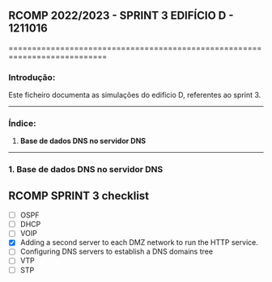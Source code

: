 ## RCOMP 2022/2023 - SPRINT 3 EDIFÍCIO D - 1211016 ##

===========================================================================

### Introdução: ###
Este ficheiro documenta as simulações do edifício D, referentes ao sprint 3.

------------------------------------------------------------------------------------------------------------------------------------------------------------

### Índice: ###
1. **Base de dados DNS no servidor DNS**

------------------------------------------------------------------------------------------------------------------------------------------------------------

### 1. Base de dados DNS no servidor DNS ###




## RCOMP SPRINT 3 checklist ##
* [ ] OSPF
* [ ] DHCP
* [ ] VOIP
* [x] Adding a second server to each DMZ network to run the HTTP service.
* [ ] Configuring DNS servers to establish a DNS domains tree
* [ ] VTP
* [ ] STP
